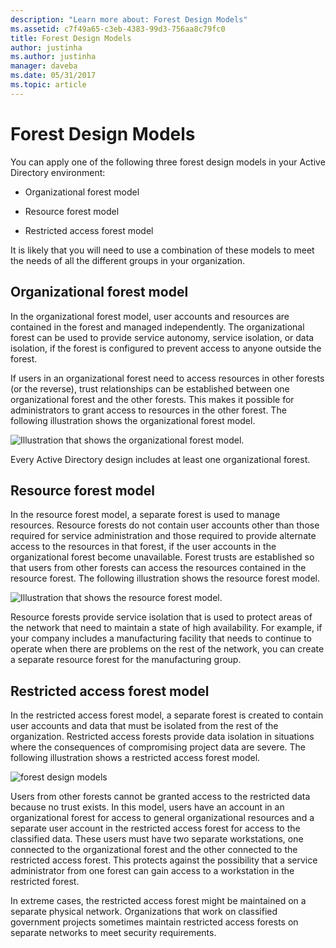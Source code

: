 ```yaml
---
description: "Learn more about: Forest Design Models"
ms.assetid: c7f49a65-c3eb-4383-99d3-756aa8c79fc0
title: Forest Design Models
author: justinha
ms.author: justinha
manager: daveba
ms.date: 05/31/2017
ms.topic: article
---
```


# Forest Design Models

You can apply one of the following three forest design models in your Active Directory environment:

-   Organizational forest model

-   Resource forest model

-   Restricted access forest model

It is likely that you will need to use a combination of these models to meet the needs of all the different groups in your organization.

## Organizational forest model
In the organizational forest model, user accounts and resources are contained in the forest and managed independently. The organizational forest can be used to provide service autonomy, service isolation, or data isolation, if the forest is configured to prevent access to anyone outside the forest.

If users in an organizational forest need to access resources in other forests (or the reverse), trust relationships can be established between one organizational forest and the other forests. This makes it possible for administrators to grant access to resources in the other forest. The following illustration shows the organizational forest model.

![Illustration that shows the organizational forest model.](media/Forest-Design-Models/b1ddb47e-78a5-49c7-bb21-d7421b7b84b8.gif)

Every Active Directory design includes at least one organizational forest.

## Resource forest model
In the resource forest model, a separate forest is used to manage resources. Resource forests do not contain user accounts other than those required for service administration and those required to provide alternate access to the resources in that forest, if the user accounts in the organizational forest become unavailable. Forest trusts are established so that users from other forests can access the resources contained in the resource forest. The following illustration shows the resource forest model.

![Illustration that shows the resource forest model.](media/Forest-Design-Models/c0b348a6-958c-4fc5-9035-e2d2a54d5573.gif)

Resource forests provide service isolation that is used to protect areas of the network that need to maintain a state of high availability. For example, if your company includes a manufacturing facility that needs to continue to operate when there are problems on the rest of the network, you can create a separate resource forest for the manufacturing group.

## Restricted access forest model
In the restricted access forest model, a separate forest is created to contain user accounts and data that must be isolated from the rest of the organization. Restricted access forests provide data isolation in situations where the consequences of compromising project data are severe. The following illustration shows a restricted access forest model.

![forest design models](media/Forest-Design-Models/e49cfc8c-a58a-4386-93bd-d4a6ee00f89c.gif)

Users from other forests cannot be granted access to the restricted data because no trust exists. In this model, users have an account in an organizational forest for access to general organizational resources and a separate user account in the restricted access forest for access to the classified data. These users must have two separate workstations, one connected to the organizational forest and the other connected to the restricted access forest. This protects against the possibility that a service administrator from one forest can gain access to a workstation in the restricted forest.

In extreme cases, the restricted access forest might be maintained on a separate physical network. Organizations that work on classified government projects sometimes maintain restricted access forests on separate networks to meet security requirements.



